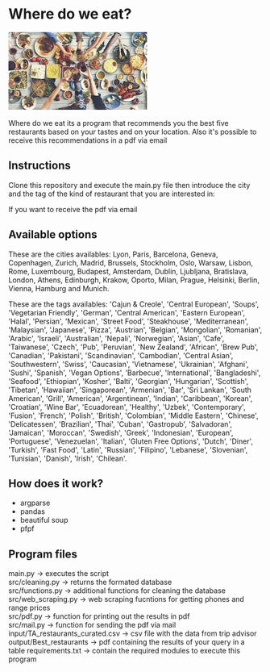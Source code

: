 # Where do we eat?

<a href="https://github.com/jgph91"><img src="./input/food.jpeg" title="Food variety" alt="Food variety"></a>
<!-- [![Best restaurants](./input/food.jpeg)](https://github.com/jgph91) -->

Where do we eat its a program that recommends you the best five restaurants based on your tastes and on your location. Also it's possible to receive this recommendations in a pdf via email

## Instructions

Clone this repository and execute the main.py file then introduce the city and the tag of the kind of restaurant that you are interested in:

If you want to receive the pdf via email

## Available options

These are the cities availables: Lyon, Paris, Barcelona, Geneva, Copenhagen, Zurich, Madrid, Brussels, Stockholm, Oslo, Warsaw, Lisbon, Rome, Luxembourg, Budapest, Amsterdam, Dublin, Ljubljana, Bratislava, London, Athens, Edinburgh, Krakow, Oporto, Milan, Prague, Helsinki, Berlin, Vienna, Hamburg and Munich.   

These are the tags availables: 'Cajun & Creole', 'Central European', 'Soups', 'Vegetarian Friendly', 'German', 'Central American', 'Eastern European', 'Halal', 'Persian', 'Mexican', 'Street Food', 'Steakhouse', 'Mediterranean', 'Malaysian', 'Japanese', 'Pizza', 'Austrian', 'Belgian', 'Mongolian', 'Romanian', 'Arabic', 'Israeli', 'Australian', 'Nepali', 'Norwegian', 'Asian', 'Cafe', 'Taiwanese', 'Czech', 'Pub', 'Peruvian', 'New Zealand', 'African', 'Brew Pub', 'Canadian', 'Pakistani', 'Scandinavian', 'Cambodian', 'Central Asian', 'Southwestern', 'Swiss', 'Caucasian', 'Vietnamese', 'Ukrainian', 'Afghani', 'Sushi', 'Spanish', 'Vegan Options', 'Barbecue', 'International', 'Bangladeshi', 'Seafood', 'Ethiopian', 'Kosher', 'Balti', 'Georgian', 'Hungarian', 'Scottish', 'Tibetan', 'Hawaiian', 'Singaporean', 'Armenian', 'Bar', 'Sri Lankan', 'South American', 'Grill', 'American', 'Argentinean', 'Indian', 'Caribbean', 'Korean', 'Croatian', 'Wine Bar', 'Ecuadorean', 'Healthy', 'Uzbek', 'Contemporary', 'Fusion', 'French', 'Polish', 'British', 'Colombian', 'Middle Eastern', 'Chinese', 'Delicatessen', 'Brazilian', 'Thai', 'Cuban', 'Gastropub', 'Salvadoran', 'Jamaican', 'Moroccan', 'Swedish', 'Greek', 'Indonesian', 'European', 'Portuguese', 'Venezuelan', 'Italian', 'Gluten Free Options', 'Dutch', 'Diner', 'Turkish', 'Fast Food', 'Latin', 'Russian', 'Filipino', 'Lebanese', 'Slovenian', 'Tunisian', 'Danish', 'Irish', 'Chilean'.

## How does it work?

- argparse
- pandas
- beautiful soup
- pfpf

## Program files

main.py -> executes the script  
src/cleaning.py -> returns the formated database  
src/functions.py -> additional functions for cleaning the database  
src/web_scraping.py -> web scraping fucntions for getting phones and range prices  
src/pdf.py -> function for printing out the results in pdf  
src/mail.py -> function for sending the pdf via mail  
input/TA_restaurants_curated.csv -> csv file with the data from trip advisor  
output/Best_restaurants -> pdf containing the results of your query in a table
requirements.txt -> contain the required modules to execute this program  
